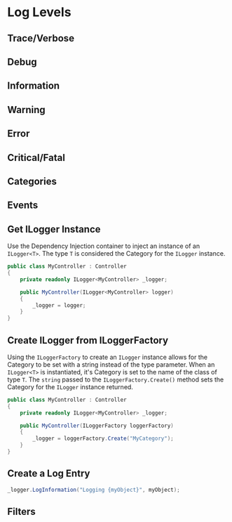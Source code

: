 # Log Levels

## Trace/Verbose

## Debug

## Information

## Warning

## Error

## Critical/Fatal


## Categories

## Events

## Get ILogger Instance
Use the Dependency Injection container to inject an instance of an `ILogger<T>`.  The type `T` is considered the Category for the `ILogger` instance.

```csharp
public class MyController : Controller
{
    private readonly ILogger<MyController> _logger;

    public MyController(ILogger<MyController> logger)
    {
        _logger = logger;
    }
}
```

## Create ILogger from ILoggerFactory
Using the `ILoggerFactory` to create an `ILogger` instance allows for the Category to be set with a string instead of the type parameter.  When an `ILogger<T>` is instantiated, it's Category is set to the name of the class of type `T`.  The `string` passed to the `ILoggerFactory.Create()` method sets the Category for the `ILogger` instance returned.

```csharp
public class MyController : Controller
{
    private readonly ILogger<MyController> _logger;

    public MyController(ILoggerFactory loggerFactory)
    {
        _logger = loggerFactory.Create("MyCategory");
    }
}
```

## Create a Log Entry

```csharp
_logger.LogInformation("Logging {myObject}", myObject);
```

## Filters

